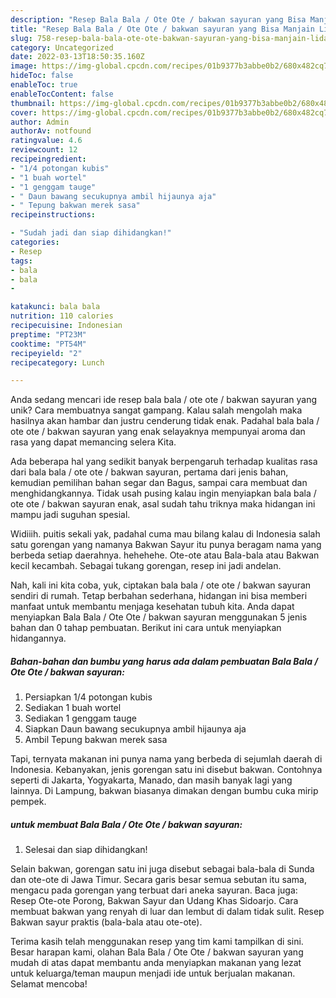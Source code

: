 ```yaml
---
description: "Resep Bala Bala / Ote Ote / bakwan sayuran yang Bisa Manjain Lidah"
title: "Resep Bala Bala / Ote Ote / bakwan sayuran yang Bisa Manjain Lidah"
slug: 758-resep-bala-bala-ote-ote-bakwan-sayuran-yang-bisa-manjain-lidah
category: Uncategorized
date: 2022-03-13T18:50:35.160Z
image: https://img-global.cpcdn.com/recipes/01b9377b3abbe0b2/680x482cq70/bala-bala-ote-ote-bakwan-sayuran-foto-resep-utama.jpg
hideToc: false
enableToc: true
enableTocContent: false
thumbnail: https://img-global.cpcdn.com/recipes/01b9377b3abbe0b2/680x482cq70/bala-bala-ote-ote-bakwan-sayuran-foto-resep-utama.jpg
cover: https://img-global.cpcdn.com/recipes/01b9377b3abbe0b2/680x482cq70/bala-bala-ote-ote-bakwan-sayuran-foto-resep-utama.jpg
author: Admin
authorAv: notfound
ratingvalue: 4.6
reviewcount: 12
recipeingredient:
- "1/4 potongan kubis"
- "1 buah wortel"
- "1 genggam tauge"
- " Daun bawang secukupnya ambil hijaunya aja"
- " Tepung bakwan merek sasa"
recipeinstructions:

- "Sudah jadi dan siap dihidangkan!"
categories:
- Resep
tags:
- bala
- bala
- 

katakunci: bala bala  
nutrition: 110 calories
recipecuisine: Indonesian
preptime: "PT23M"
cooktime: "PT54M"
recipeyield: "2"
recipecategory: Lunch

---
```





Anda sedang mencari ide resep bala bala / ote ote / bakwan sayuran yang unik? Cara membuatnya sangat gampang. Kalau salah mengolah maka hasilnya akan hambar dan justru cenderung tidak enak. Padahal bala bala / ote ote / bakwan sayuran yang enak selayaknya mempunyai aroma dan rasa yang dapat memancing selera Kita.





Ada beberapa hal yang sedikit banyak berpengaruh terhadap kualitas rasa dari bala bala / ote ote / bakwan sayuran, pertama dari jenis bahan, kemudian pemilihan bahan segar dan Bagus, sampai cara membuat dan menghidangkannya. Tidak usah pusing kalau ingin menyiapkan bala bala / ote ote / bakwan sayuran enak,      asal sudah tahu triknya maka hidangan ini mampu jadi suguhan spesial.














Widiiih. puitis sekali yak, padahal cuma mau bilang kalau di Indonesia salah satu gorengan yang namanya Bakwan Sayur itu punya beragam nama yang berbeda setiap daerahnya. hehehehe. Ote-ote atau Bala-bala atau Bakwan kecil kecambah. Sebagai tukang gorengan, resep ini jadi andelan.






Nah, kali ini kita coba, yuk, ciptakan bala bala / ote ote / bakwan sayuran sendiri di rumah. Tetap berbahan sederhana, hidangan ini bisa memberi manfaat untuk membantu menjaga kesehatan tubuh kita. Anda dapat menyiapkan Bala Bala / Ote Ote / bakwan sayuran menggunakan 5 jenis bahan dan 0 tahap pembuatan. Berikut ini cara untuk menyiapkan hidangannya.

<!--inarticleads1-->

##### Bahan-bahan dan bumbu yang harus ada dalam pembuatan Bala Bala / Ote Ote / bakwan sayuran:

1. Persiapkan 1/4 potongan kubis
1. Sediakan 1 buah wortel
1. Sediakan 1 genggam tauge
1. Siapkan  Daun bawang secukupnya ambil hijaunya aja
1. Ambil  Tepung bakwan merek sasa


Tapi, ternyata makanan ini punya nama yang berbeda di sejumlah daerah di Indonesia. Kebanyakan, jenis gorengan satu ini disebut bakwan. Contohnya seperti di Jakarta, Yogyakarta, Manado, dan masih banyak lagi yang lainnya. Di Lampung, bakwan biasanya dimakan dengan bumbu cuka mirip pempek. 

<!--inarticleads2-->

#####  untuk membuat Bala Bala / Ote Ote / bakwan sayuran:


1. Selesai dan siap dihidangkan!

Selain bakwan, gorengan satu ini juga disebut sebagai bala-bala di Sunda dan ote-ote di Jawa Timur. Secara garis besar semua sebutan itu sama, mengacu pada gorengan yang terbuat dari aneka sayuran. Baca juga: Resep Ote-ote Porong, Bakwan Sayur dan Udang Khas Sidoarjo. Cara membuat bakwan yang renyah di luar dan lembut di dalam tidak sulit. Resep Bakwan sayur praktis (bala-bala atau ote-ote). 

Terima kasih telah menggunakan resep yang tim kami tampilkan di sini. Besar harapan kami, olahan Bala Bala / Ote Ote / bakwan sayuran yang mudah di atas dapat membantu anda menyiapkan makanan yang lezat untuk keluarga/teman maupun menjadi ide untuk berjualan makanan. Selamat mencoba!
